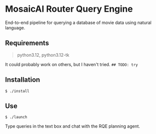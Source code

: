 # MosaicAI Router Query Engine

End-to-end pipeline for querying a database of movie data using natural language.

## Requirements

> python3.12, python3.12-tk

It could probably work on others, but I haven't tried. `## TODO: try`

## Installation

```shell
$ ./install
```

## Use

```shell
$ ./launch
```

Type queries in the text box and chat with the RQE planning agent.
